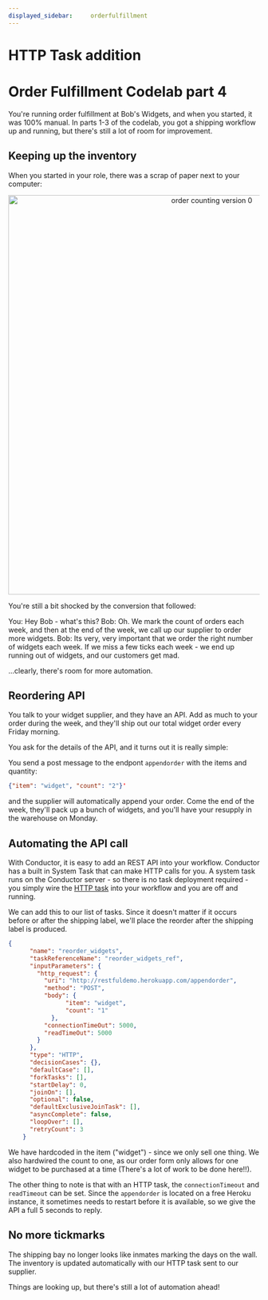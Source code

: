 ```yaml
---
displayed_sidebar:     orderfulfillment
---
```

# HTTP Task addition
# Order Fulfillment Codelab part 4

You're running order fulfillment at Bob's Widgets, and when you started, it was 100% manual.  In parts 1-3 of the codelab, you got a shipping workflow up and running, but there's still a lot of room for improvement.

## Keeping up the inventory

When you started in your role, there was a scrap of paper next to your computer:

<p align="center"><img src="/content/img/codelab/of4_orders.jpg" alt="order counting version 0" width="800" style={{paddingBottom: 40, paddingTop: 40}} /></p>

You're still a bit shocked by the conversion that followed:

You: Hey Bob - what's this?
Bob: Oh. We mark the count of orders each week, and then at the end of the week, we call up our supplier to order more widgets.
Bob: Its very, very important that we order the right number of widgets each week.  If we miss a few ticks each week - we end up running out of widgets, and our customers get mad.

...clearly, there's room for more automation.

## Reordering API

You talk to your widget supplier, and they have an API.  Add as much to your order during the week, and they'll ship out our total widget order every Friday morning.

You ask for the details of the API, and it turns out it is really simple:

You send a post message to the endpont ```appendorder``` with the items and quantity:

```json
{"item": "widget", "count": "2"}'
```

and the supplier will automatically append your order.  Come the end of the week, they'll pack up a bunch of widgets, and you'll have your resupply in the warehouse on Monday.

## Automating the API call

With Conductor, it is easy to add an REST API into your workflow.  Conductor has a built in System Task that can make HTTP calls for you.  A system task runs on the Conductor server - so there is no task deployment required - you simply wire the [HTTP task](https://orkes.io/content/docs/reference-docs/system-tasks/http-task) into your workflow and you are off and running.

We can add this to our list of tasks.  Since it doesn't matter if it occurs before or after the shipping label, we'll place the reorder after the shipping label is produced.

```JSON
{
      "name": "reorder_widgets",
      "taskReferenceName": "reorder_widgets_ref",
      "inputParameters": {
        "http_request": {
          "uri": "http://restfuldemo.herokuapp.com/appendorder",
          "method": "POST",
          "body": {
                "item": "widget",
                "count": "1"
            },
          "connectionTimeOut": 5000,
          "readTimeOut": 5000
        }
      },
      "type": "HTTP",
      "decisionCases": {},
      "defaultCase": [],
      "forkTasks": [],
      "startDelay": 0,
      "joinOn": [],
      "optional": false,
      "defaultExclusiveJoinTask": [],
      "asyncComplete": false,
      "loopOver": [],
      "retryCount": 3
    }
```

We have hardcoded in the item ("widget") - since we only sell one thing.  We also hardwired the count to one, as our order form only allows for one widget to be purchased at a time (There's a lot of work to be done here!!).

The other thing to note is that with an HTTP task, the ```connectionTimeout``` and ```readTimeout``` can be set. Since the ```appendorder``` is located on a free Heroku instance, it sometimes needs to restart before it is available, so we give the API a full 5 seconds to reply.

## No more tickmarks

The shipping bay no longer looks like inmates marking the days on the wall.  The inventory is updated automatically with our HTTP task sent to our supplier.

Things are looking up, but there's still a lot of automation ahead!

